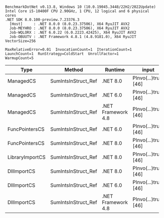 ```

BenchmarkDotNet v0.13.8, Windows 10 (10.0.19045.3448/22H2/2022Update)
Intel Core i5-10400F CPU 2.90GHz, 1 CPU, 12 logical and 6 physical cores
.NET SDK 8.0.100-preview.7.23376.3
  [Host]     : .NET 8.0.0 (8.0.23.37506), X64 RyuJIT AVX2
  Job-MEYHRO : .NET 8.0.0 (8.0.23.37506), X64 RyuJIT AVX2
  Job-WQLORX : .NET 6.0.22 (6.0.2223.42425), X64 RyuJIT AVX2
  Job-OBUUTV : .NET Framework 4.8.1 (4.8.9181.0), X64 RyuJIT VectorSize=256

MaxRelativeError=0.01  InvocationCount=1  IterationCount=1  
LaunchCount=1  RunStrategy=ColdStart  UnrollFactor=1  
WarmupCount=5  

```
| Type            | Method              | Runtime            | input                | Mean        | Error | Median      | Min         | Max         | Allocated |
|---------------- |-------------------- |------------------- |--------------------- |------------:|------:|------------:|------------:|------------:|----------:|
| ManagedCS       | SumIntsInStruct_Ref | .NET 8.0           | PInvo(...)truct [46] |    370.5 μs |    NA |    370.5 μs |    370.5 μs |    370.5 μs |     400 B |
| ManagedCS       | SumIntsInStruct_Ref | .NET 6.0           | PInvo(...)truct [46] |    377.3 μs |    NA |    377.3 μs |    377.3 μs |    377.3 μs |     640 B |
| ManagedCS       | SumIntsInStruct_Ref | .NET Framework 4.8 | PInvo(...)truct [46] |    548.6 μs |    NA |    548.6 μs |    548.6 μs |    548.6 μs |         - |
| FuncPointersCS  | SumIntsInStruct_Ref | .NET 6.0           | PInvo(...)truct [46] | 31,219.9 μs |    NA | 31,219.9 μs | 31,219.9 μs | 31,219.9 μs |     640 B |
| FuncPointersCS  | SumIntsInStruct_Ref | .NET 8.0           | PInvo(...)truct [46] | 31,226.3 μs |    NA | 31,226.3 μs | 31,226.3 μs | 31,226.3 μs |     400 B |
| LibraryImportCS | SumIntsInStruct_Ref | .NET 8.0           | PInvo(...)truct [46] | 32,001.9 μs |    NA | 32,001.9 μs | 32,001.9 μs | 32,001.9 μs |     400 B |
| DllImportCS     | SumIntsInStruct_Ref | .NET 8.0           | PInvo(...)truct [46] | 41,613.4 μs |    NA | 41,613.4 μs | 41,613.4 μs | 41,613.4 μs |     400 B |
| DllImportCS     | SumIntsInStruct_Ref | .NET 6.0           | PInvo(...)truct [46] | 41,638.5 μs |    NA | 41,638.5 μs | 41,638.5 μs | 41,638.5 μs |     640 B |
| DllImportCS     | SumIntsInStruct_Ref | .NET Framework 4.8 | PInvo(...)truct [46] | 41,708.8 μs |    NA | 41,708.8 μs | 41,708.8 μs | 41,708.8 μs |         - |
